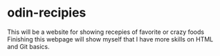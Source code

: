 # odin-recipies

This will be a website for showing recepies of favorite or crazy foods
Finishing this webpage will show myself that I have more skills on HTML and Git basics.